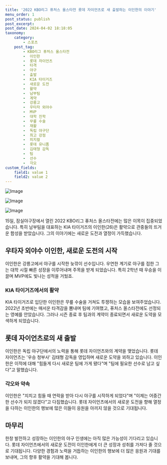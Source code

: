 ```yaml
---
title: '2022 KBO리그 퓨처스 올스타전 롯데 자이언츠로 새 출발하는 이인한의 이야기'
menu_order: 1
post_status: publish
post_excerpt: 
post_date: 2024-04-02 18:18:05
taxonomy:
    category:
        - 스포츠
    post_tag:
        - KBO리그 퓨처스 올스타전
        -  이인한
        -  롯데 자이언츠
        -  타격
        -  야구
        -  출발
        -  KIA 타이거즈
        -  새로운 도전
        -  활약
        -  남부팀
        -  계약
        -  강릉고
        -  우타자 외야수
        -  MVP
        -  대학 진학
        -  무릎 수술
        -  재활
        -  독립 야구단
        -  최고 강점
        -  피지컬
        -  롯데 유니폼
        -  김태형 감독
        -  팀
        -  선수
        -  각오
custom_fields:
    field1: value 1
    field2: value 2
---
```


![Image](https://imgnews.pstatic.net/image/076/2024/04/02/2024040201000138100015751_20240402131607884.jpg?type=w647)

![Image](https://imgnews.pstatic.net/image/076/2024/04/02/2024040201000138100015753_20240402131607889.jpg?type=w647)

![Image](https://imgnews.pstatic.net/image/076/2024/04/02/2024040201000138100015752_20240402131607894.jpg?type=w647)

15일, 잠실야구장에서 열린 2022 KBO리그 퓨처스 올스타전에는 많은 이목이 집중되었습니다. 특히 남부팀을 대표하는 KIA 타이거즈의 이인한(26)은 활약으로 관중들의 뜨거운 함성을 받았습니다. 그의 이야기에는 새로운 도전과 열정이 가득했습니다.
## 우타자 외야수 이인한, 새로운 도전의 시작
이인한은 강릉고에서 야구를 시작한 늦깎이 선수입니다. 우연한 계기로 야구를 접한 그는 대학 시절 빠른 성장을 이루어내며 주목을 받게 되었습니다. 특히 2학년 때 우승을 이끌며 MVP에도 빛나는 성적을 거뒀죠.
### KIA 타이거즈에서의 활약
KIA 타이거즈로 입단한 이인한은 무릎 수술을 거쳐도 투쟁하는 모습을 보여주었습니다. 2022년 초반에는 매서운 타격감을 뽐내며 팀에 기여했고, 퓨처스 올스타전에도 선정되는 영예를 안았습니다. 그러나 시즌 종료 후 팀과의 계약이 종료되면서 새로운 도약을 모색하게 되었습니다.
## 롯데 자이언츠로의 새 출발
이인한은 독립 야구단에서의 노력을 통해 롯데 자이언츠와의 계약을 맺었습니다. 롯데 자이언츠는 '우승 청부사' 김태형 감독을 영입하며 새로운 도약을 꾀하고 있습니다. 이인한은 이적에 대해 "힘들게 다시 새로운 팀에 가게 됐다"며 "팀에 필요한 선수로 남고 싶다"고 말했습니다.
### 각오와 약속
이인한은 "지치고 힘들 때 연락을 받아 다시 야구를 시작하게 되었다"며 "이제는 어중간한 선수가 되지 않겠다"고 다짐했습니다. 롯데 자이언츠에서의 새로운 도전을 향해 열정을 다하는 이인한의 행보에 많은 이들이 응원을 아끼지 않을 것으로 기대됩니다.
## 마무리
한창 발전하고 성장하는 이인한의 야구 인생에는 아직 많은 가능성이 기다리고 있습니다. 롯데 자이언츠에서의 새로운 도전이 이인한에게 더 큰 성장과 성취를 가져다 줄 것으로 기대됩니다. 다양한 경험과 노력을 거듭하는 이인한의 행보에 더 많은 응원과 기대를 보내며, 그의 향후 활약을 기대해 봅니다.
